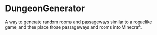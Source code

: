 # DungeonGenerator
A way to generate random rooms and passageways similar to a roguelike game, and then place those passageways and rooms into Minecraft.
